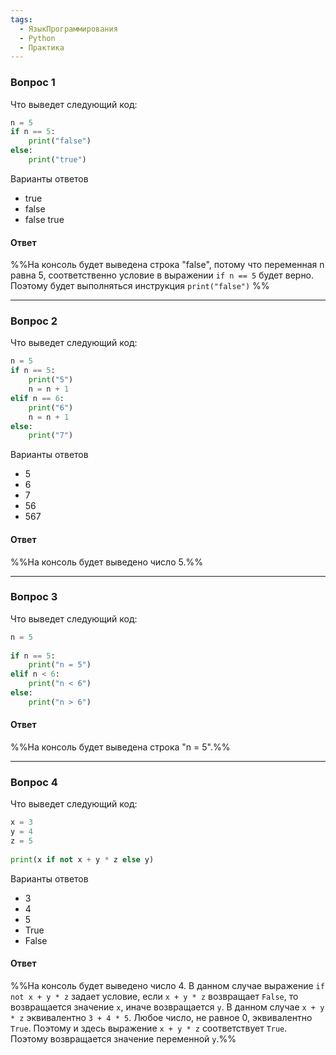 ```yaml
---
tags:
  - ЯзыкПрограммирования
  - Python
  - Практика
---
```

### Вопрос 1

Что выведет следующий код:

```python
n = 5
if n == 5:
    print("false")
else:
    print("true")
```

Варианты ответов

- true
- false
- false true

#### Ответ 

%%На консоль будет выведена строка "false", потому что переменная n равна 5, соответственно условие в выражении `if n == 5` будет верно. Поэтому будет выполняться инструкция `print("false")`
%%

---
### Вопрос 2

Что выведет следующий код:

```python
n = 5
if n == 5:
    print("5")
    n = n + 1
elif n == 6:
    print("6")
    n = n + 1
else:
    print("7")
```

Варианты ответов

- 5
- 6
- 7
- 56
- 567

#### Ответ

%%На консоль будет выведено число 5.%%

---
### Вопрос 3

Что выведет следующий код:

```python
n = 5
 
if n == 5:
    print("n = 5")
elif n < 6:
    print("n < 6")
else:
    print("n > 6")
```

#### Ответ

%%На консоль будет выведена строка "n = 5".%%

---
### Вопрос 4

Что выведет следующий код:

```python
x = 3
y = 4
z = 5
 
print(x if not x + y * z else y)
```

Варианты ответов

- 3
- 4
- 5
- True
- False

#### Ответ

%%На консоль будет выведено число 4. В данном случае выражение `if not x + y * z` задает условие, если `x + y * z` возвращает `False`, то возвращается значение `x`, иначе возвращается `y`. В данном случае `x + y * z` эквивалентно `3 + 4 * 5`. Любое число, не равное 0, эквивалентно `True`. Поэтому и здесь выражение `x + y * z` соответствует `True`. Поэтому возвращается значение переменной `y`.%%


